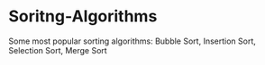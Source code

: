 # Soritng-Algorithms


Some most popular sorting algorithms:
Bubble Sort,
Insertion Sort,
Selection Sort,
Merge Sort
